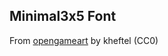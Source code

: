 <h2>Minimal3x5 Font</h2>

From <a href="https://opengameart.org/content/minimalist-pixel-fonts" target="_blank"
    rel="noopener noreferrer">opengameart</a> by kheftel (CC0)